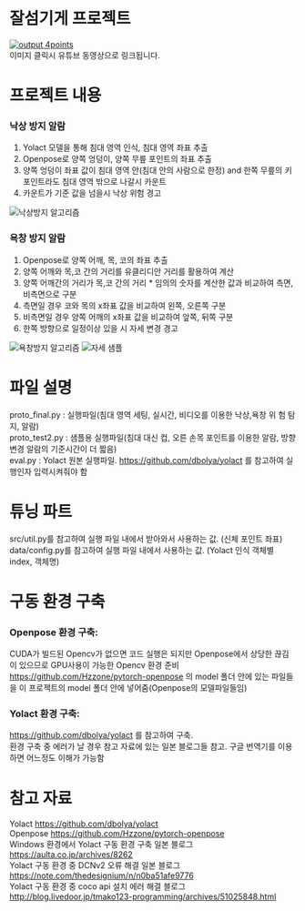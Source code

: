 # 잘섬기게 프로젝트   

[![output 4points](http://img.youtube.com/vi/UFJKNmRXnVA/0.jpg)](https://youtu.be/UFJKNmRXnVA)   
이미지 클릭시 유튜브 동영상으로 링크됩니다.

# 프로젝트 내용   

### 낙상 방지 알람
1. Yolact 모델을 통해 침대 영역 인식, 침대 영역 좌표 추출   
2. Openpose로 양쪽 엉덩이, 양쪽 무릎 포인트의 좌표 추출
3. 양쪽 엉덩이 좌표 값이 침대 영역 안(침대 안의 사람으로 한정) and 한쪽 무릎의 키포인트라도 침대 영역 밖으로 나갈시 카운트
4. 카운트가 기준 값을 넘을시 낙상 위험 경고

![낙상방지 알고리즘](https://user-images.githubusercontent.com/63130907/116948669-018fdf80-acbb-11eb-8805-b0dbad614805.jpg)


### 욕창 방지 알람
1. Openpose로 양쪽 어깨, 목, 코의 좌표 추출
2. 양쪽 어깨와 목,코 간의 거리를 유클리디안 거리를 활용하여 계산   
3. 양쪽 어깨간의 거리가 목,코 간의 거리 * 임의의 숫자를 계산한 값과 비교하여 측면, 비측면으로 구분   
4. 측면일 경우 코와 목의 x좌표 값을 비교하여 왼쪽, 오른쪽 구분
5. 비측면일 경우 양쪽 어깨의 x좌표 값을 비교하여 앞쪽, 뒤쪽 구분
6. 한쪽 방향으로 일정이상 있을 시 자세 변경 경고

![욕창방지 알고리즘 ](https://user-images.githubusercontent.com/63130907/116949988-b081ea80-acbe-11eb-8818-1df8a8ded829.jpg)
![자세 샘플](https://user-images.githubusercontent.com/63130907/116949772-2174d280-acbe-11eb-9a2b-16c80bea8cf4.jpg)



# 파일 설명   
proto_final.py : 실행파일(침대 영역 세팅, 실시간, 비디오를 이용한 낙상,욕창 위
험 탐지, 알람)   
proto_test2.py : 샘플용 실행파일(침대 대신 컵, 오른 손목 포인트를 이용한 알람, 방향변경 알람의 기준시간이 더 짧음)   
eval.py : Yolact 원본 실행파일. https://github.com/dbolya/yolact  를 참고하여 실행인자 입력시켜줘야 함   
# 튜닝 파트   
src/util.py를 참고하여 실행 파일 내에서 받아와서 사용하는 값. (신체 포인트 좌표)   
data/config.py를 참고하여 실행 파일 내에서 사용하는 값. (Yolact 인식 객체별 index, 객체명) 

# 구동 환경 구축   
### Openpose 환경 구축:   
CUDA가 빌드된 Opencv가 없으면 코드 실행은 되지만 Openpose에서 상당한 끊김이 있으므로 GPU사용이 가능한 Opencv 환경 준비   
https://github.com/Hzzone/pytorch-openpose 의 model 폴더 안에 있는 파일들을 이 프로젝트의 model 폴더 안에 넣어줌(Openpose의 모델파일들임)

### Yolact 환경 구축:
https://github.com/dbolya/yolact 를 참고하여 구축.   
환경 구축 중 에러가 날 경우 참고 자료에 있는 일본 블로그들 참고. 구글 번역기를 이용하면 어느정도 이해가 가능함


# 참고 자료   
Yolact  https://github.com/dbolya/yolact   
Openpose  https://github.com/Hzzone/pytorch-openpose   
Windows 환경에서 Yolact 구동 환경 구축 일본 블로그  https://aulta.co.jp/archives/8262   
Yolact 구동 환경 중 DCNv2 오류 해결 일본 블로그  https://note.com/thedesignium/n/n0ba51afe9776   
Yolact 구동 환경 중 coco api 설치 에러 해결 블로그 http://blog.livedoor.jp/tmako123-programming/archives/51025848.html   

